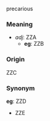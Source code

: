 precarious
### Meaning
+ _adj_: ZZA
    + __eg__: ZZB

### Origin

ZZC

### Synonym

__eg__: ZZD

+ ZZE


